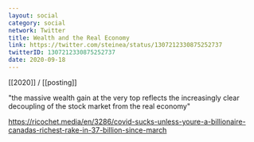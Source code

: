 ```yaml
---
layout: social
category: social
network: Twitter
title: Wealth and the Real Economy
link: https://twitter.com/steinea/status/1307212330875252737
twitterID: 1307212330875252737
date: 2020-09-18
---
```


[[2020]] / [[posting]]

"the massive wealth gain at the very top reflects the increasingly clear decoupling of the stock market from the real economy"

<https://ricochet.media/en/3286/covid-sucks-unless-youre-a-billionaire-canadas-richest-rake-in-37-billion-since-march>
